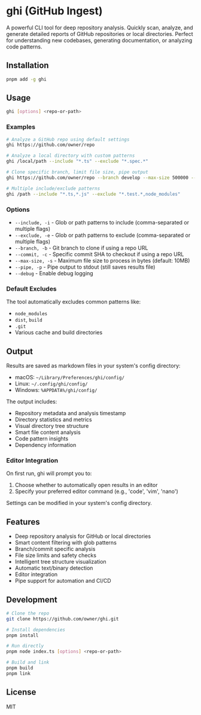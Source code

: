 # ghi (GitHub Ingest)

A powerful CLI tool for deep repository analysis. Quickly scan, analyze, and generate detailed reports of GitHub repositories or local directories. Perfect for understanding new codebases, generating documentation, or analyzing code patterns.

## Installation

```bash
pnpm add -g ghi
```

## Usage

```bash
ghi [options] <repo-or-path>
```

### Examples

```bash
# Analyze a GitHub repo using default settings
ghi https://github.com/owner/repo

# Analyze a local directory with custom patterns
ghi /local/path --include "*.ts" --exclude "*.spec.*"

# Clone specific branch, limit file size, pipe output
ghi https://github.com/owner/repo --branch develop --max-size 500000 --pipe

# Multiple include/exclude patterns
ghi /path --include "*.ts,*.js" --exclude "*.test.*,node_modules"
```

### Options

- `--include, -i` - Glob or path patterns to include (comma-separated or multiple flags)
- `--exclude, -e` - Glob or path patterns to exclude (comma-separated or multiple flags)
- `--branch, -b` - Git branch to clone if using a repo URL
- `--commit, -c` - Specific commit SHA to checkout if using a repo URL
- `--max-size, -s` - Maximum file size to process in bytes (default: 10MB)
- `--pipe, -p` - Pipe output to stdout (still saves results file)
- `--debug` - Enable debug logging

### Default Excludes

The tool automatically excludes common patterns like:
- `node_modules`
- `dist`, `build`
- `.git`
- Various cache and build directories

## Output

Results are saved as markdown files in your system's config directory:
- macOS: `~/Library/Preferences/ghi/config/`
- Linux: `~/.config/ghi/config/`
- Windows: `%APPDATA%/ghi/config/`

The output includes:
- Repository metadata and analysis timestamp
- Directory statistics and metrics
- Visual directory tree structure
- Smart file content analysis
- Code pattern insights
- Dependency information

### Editor Integration

On first run, ghi will prompt you to:
1. Choose whether to automatically open results in an editor
2. Specify your preferred editor command (e.g., 'code', 'vim', 'nano')

Settings can be modified in your system's config directory.

## Features

- Deep repository analysis for GitHub or local directories
- Smart content filtering with glob patterns
- Branch/commit specific analysis
- File size limits and safety checks
- Intelligent tree structure visualization
- Automatic text/binary detection
- Editor integration
- Pipe support for automation and CI/CD

## Development

```bash
# Clone the repo
git clone https://github.com/owner/ghi.git

# Install dependencies
pnpm install

# Run directly
pnpm node index.ts [options] <repo-or-path>

# Build and link
pnpm build
pnpm link
```

## License

MIT 